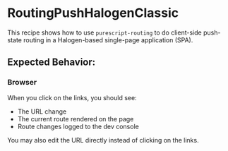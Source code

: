 # RoutingPushHalogenClassic

This recipe shows how to use `purescript-routing` to do client-side push-state routing in a Halogen-based single-page application (SPA).

## Expected Behavior:

### Browser

When you click on the links, you should see:
* The URL change
* The current route rendered on the page
* Route changes logged to the dev console

You may also edit the URL directly instead of clicking on the links.
